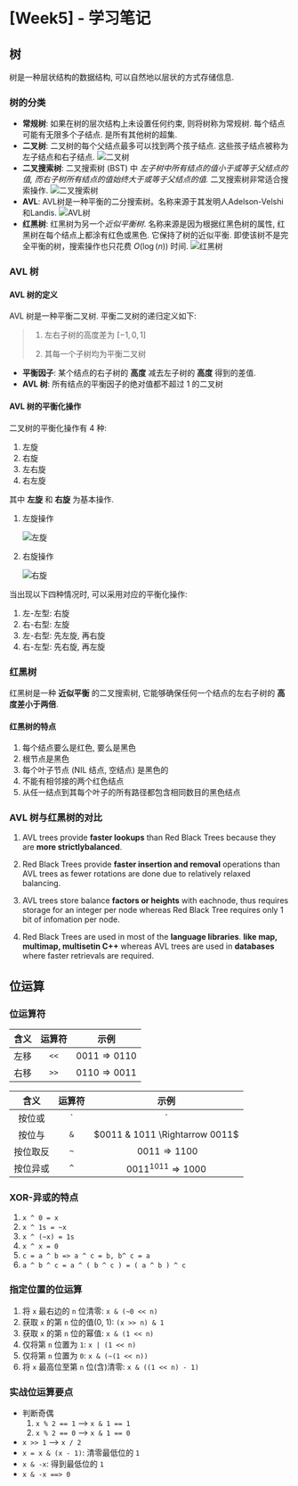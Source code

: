 # [Week5] - 学习笔记

## 树

树是一种层状结构的数据结构, 可以自然地以层状的方式存储信息.

### 树的分类

- **常规树**: 如果在树的层次结构上未设置任何约束, 则将树称为常规树. 每个结点可能有无限多个子结点. 是所有其他树的超集. 
- **二叉树**: 二叉树的每个父结点最多可以找到两个孩子结点. 这些孩子结点被称为左子结点和右子结点.
![二叉树](https://cdn.educba.com/academy/wp-content/uploads/2019/12/Types-of-Trees-in-Data-Structure-2.png)
- **二叉搜索树**: 二叉搜索树 (BST) 中 *左子树中所有结点的值小于或等于父结点的值, 而右子树所有结点的值始终大于或等于父结点的值.* 二叉搜索树非常适合搜索操作.
![二叉搜索树](https://cdn.educba.com/academy/wp-content/uploads/2019/12/Types-of-Trees-in-Data-Structure-3.png)
- **AVL**: AVL树是一种平衡的二分搜索树。名称来源于其发明人Adelson-Velshi和Landis. 
![AVL树](https://cdn.educba.com/academy/wp-content/uploads/2019/12/Types-of-Trees-in-Data-Structure-4.png)
- **红黑树**: 红黑树为另一个*近似平衡树*. 名称来源是因为根据红黑色树的属性, 红黑树在每个结点上都涂有红色或黑色. 它保持了树的近似平衡. 即使该树不是完全平衡的树，搜索操作也只花费 $O(\log{(n)})$ 时间.
![红黑树](https://cdn.educba.com/academy/wp-content/uploads/2019/12/Red-Black-Tree.png)

### AVL 树

#### AVL 树的定义

AVL 树是一种平衡二叉树. 平衡二叉树的递归定义如下:
> 1. 左右子树的高度差为 $[-1, 0, 1]$
> 
> 2. 其每一个子树均为平衡二叉树

- **平衡因子**: 某个结点的右子树的 **高度** 减去左子树的 **高度** 得到的差值.
- **AVL 树**: 所有结点的平衡因子的绝对值都不超过 1 的二叉树

#### AVL 树的平衡化操作

二叉树的平衡化操作有 4 种:

1. 左旋
2. 右旋
3. 左右旋
4. 右左旋

其中 **左旋** 和 **右旋** 为基本操作.

1. 左旋操作

    ![左旋](https://pic1.zhimg.com/v2-591b2b8b5dece5da4936d823a07a3f39_b.gif)

2. 右旋操作

    ![右旋](https://pic4.zhimg.com/v2-772eb4f59b7f5ba6da045f220a506d04_b.gif)

当出现以下四种情况时, 可以采用对应的平衡化操作:

1. 左-左型: 右旋
2. 右-右型: 左旋
3. 左-右型: 先左旋, 再右旋
4. 右-左型: 先右旋, 再左旋

### 红黑树

红黑树是一种 **近似平衡** 的二叉搜索树, 它能够确保任何一个结点的左右子树的 **高度差小于两倍**. 

#### 红黑树的特点
1. 每个结点要么是红色, 要么是黑色
2. 根节点是黑色
3. 每个叶子节点 (NIL 结点, 空结点) 是黑色的
4. 不能有相邻接的两个红色结点
5. 从任一结点到其每个叶子的所有路径都包含相同数目的黑色结点

### AVL 树与红黑树的对比

1. AVL trees provide **faster lookups** than Red Black Trees because they are **more strictlybalanced**.

2. Red Black Trees provide **faster insertion and removal** operations than AVL trees as fewer rotations are done due to relatively relaxed balancing.

3. AVL trees store balance **factors or heights** with eachnode, thus requires storage for an integer per node whereas Red Black Tree requires only 1 bit of infomation per node.

4. Red Black Trees are used in most of the **language libraries**. **like map, multimap, multisetin C++** whereas AVL trees are used in **databases** where faster retrievals are required.


## 位运算

### 位运算符

|含义|运算符|示例|
|:-:|:-:|:-:|
|左移|`<<`|$0011 \Rightarrow 0110$|
|右移|`>>`|$0110 \Rightarrow 0011$|

|含义|运算符|示例|
|:-:|:-:|:-:|
|按位或|`|`|$0011 \| 1011 \Rightarrow 1011$|
|按位与|`&`|$0011 & 1011 \Rightarrow 0011$|
|按位取反|`~`|$~0011 \Rightarrow 1100$|
|按位异或|`^`|$0011 ^ 1011 \Rightarrow 1000$|

### XOR-异或的特点
1. `x ^ 0 = x`
2. `x ^ 1s = ~x`
3. `x ^ (~x) = 1s`
4. `x ^ x = 0`
5. `c = a ^ b => a ^ c = b, b^ c = a`
6. `a ^ b ^ c = a ^ ( b ^ c ) = ( a ^ b ) ^ c`

### 指定位置的位运算

1. 将 `x` 最右边的 `n` 位清零: `x & (~0 << n)`
2. 获取 `x` 的第 `n` 位的值(0, 1): `(x >> n) & 1`
3. 获取 `x` 的第 `n` 位的幂值: `x & (1 << n)`
4. 仅将第 `n` 位置为 `1`: `x | (1 << n)`
5. 仅将第 `n` 位置为 `0`: `x & (~(1 << n))`
6. 将 `x` 最高位至第 `n` 位(含)清零: `x & ((1 << n) - 1)`

### 实战位运算要点
- 判断奇偶
    1. `x % 2 == 1` --> `x & 1 == 1`
    2. `x % 2 == 0` --> `x & 1 == 0`
- `x >> 1` --> `x / 2`
- `x = x & (x - 1)`: 清零最低位的 `1`
- `x & -x`: 得到最低位的 `1`
- `x & -x ==> 0`